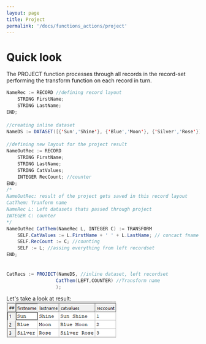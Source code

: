 ```yaml
---
layout: page
title: Project
permalink: '/docs/functions_actions/project'
---
```


# Quick look
The PROJECT function processes through all records in the record-set performing the transform function on each record in turn.

```java
NameRec := RECORD //defining record layout
	STRING FirstName;
	STRING LastName;
END;

//creating inline dataset
NameDS := DATASET([{'Sun','Shine'}, {'Blue','Moon'}, {'Silver','Rose'}], NameRec);

//defining new layout for the project result
NameOutRec := RECORD
	STRING FirstName;
	STRING LastName;
	STRING CatValues;
 	INTEGER RecCount; //counter
END;
/*
NameOutRec: result of the project gets saved in this record layout
CatThem: Tranform name
NameRec L: Left datasets thats passed through project 
INTEGER C: counter
*/
NameOutRec CatThem(NameRec L, INTEGER C) := TRANSFORM
	SELF.CatValues := L.FirstName + ' ' + L.LastName; // concact fname and last name 
  	SELF.RecCount := C; //counting
	SELF := L; //assing everything from left recordset 
END;


CatRecs := PROJECT(NameDS, //inline dataset, left recordset
                  CatThem(LEFT,COUNTER) //Transform name
                  );
```

Let's take a look at result:\
![project fname lname exp](/docs/functions_actions/images/project_Fname.png)
